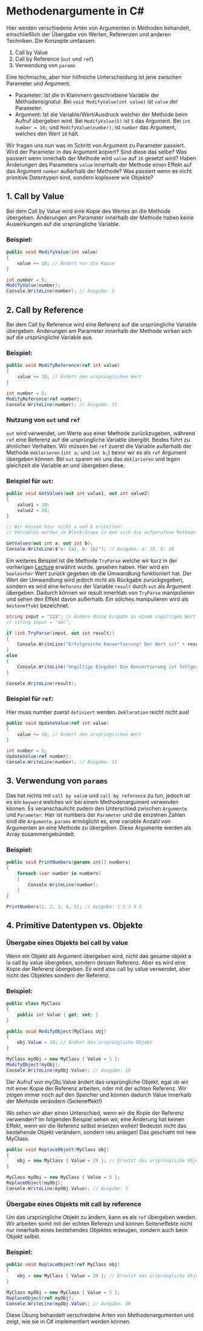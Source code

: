 # Methodenargumente in C#

Hier werden verschiedene Arten von Argumenten in Methoden behandelt, einschließlich der Übergabe von Werten, Referenzen und anderen Techniken. Die Konzepte umfassen:

1. Call by Value
2. Call by Reference (`out` und `ref`)
3. Verwendung von `params`

Eine technische, aber hier hilfreiche Unterscheidung ist jene zwischen Parameter und Argument.
* Parameter: Ist die in Klammern geschriebene Variable der Methodensignatur. Bei ``void ModifyValue(int value)`` ist ``value`` der Parameter.
* Argument: Ist die Variable/Wert/Ausdruck welcher der Methode beim Aufruf übergeben wird. Bei ``ModifyValue(5)`` ist ``5`` das Argument. Bei ``int number = 10;`` und ``ModifyValue(number)``, ist ``number`` das Argument, welches den Wert ``10`` hält.

Wir fragen uns nun was im Schritt von Argument zu Parameter passiert. Wird der Parameter in das Argument kopiert? Sind diese das selbe? Was passiert wenn innerhalb der Methode wird ``value`` auf ``10`` gesetzt wird? Haben Änderungen des Parameters ``value`` innerhalb der Methode einen Effekt auf das Argument ``number`` außerhalb der Methode? Was passiert wenn es nicht primitive Datentypen sind, sondern koplexere wie Objekte? 

## 1. Call by Value
Bei dem Call by Value wird eine Kopie des Wertes an die Methode übergeben. Änderungen am Parameter innerhalb der Methode haben keine Auswirkungen auf die ursprüngliche Variable.

### Beispiel:
```csharp
public void ModifyValue(int value)
{
    value += 10; // Ändert nur die Kopie
}

int number = 5;
ModifyValue(number);
Console.WriteLine(number); // Ausgabe: 5
```

## 2. Call by Reference

Bei dem Call by Reference wird eine Referenz auf die ursprüngliche Variable übergeben. Änderungen am Parameter innerhalb der Methode wirken sich auf die ursprüngliche Variable aus.

### Beispiel:
```csharp
public void ModifyReference(ref int value)
{
    value += 10; // Ändert den ursprünglichen Wert
}

int number = 5;
ModifyReference(ref number);
Console.WriteLine(number); // Ausgabe: 15
```

### Nutzung von `out` und `ref`

`out` wird verwendet, um Werte aus einer Methode zurückzugeben, während `ref` eine Referenz auf die ursprüngliche Variable übergibt.
Beides führt zu ähnlichen Verhalten. Wir müssen bei `ref` zuerst die Variable außerhalb der Methode `deklarieren` (`int a;` und `int b;`) bevor wir es als `ref` Argument übergeben können.
Bei `out` sparen wir uns das `deklarieren` und legen gleichzeit die Variable an und übergeben diese.
### Beispiel für `out`:
```csharp
public void GetValues(out int value1, out int value2)
{
    value1 = 10;
    value2 = 20;
}

// Wir müssen hier nicht a und b erstellen! 
// Variablen werden im Block/Scope in dem sich die aufgerufene Methode befindet angelegt

GetValues(out int a, out int b);
Console.WriteLine($"a: {a}, b: {b}"); // Ausgabe: a: 10, b: 20
```

Ein weiteres Beispiel ist die Methode `TryParse` welche wir kurz in der vorherigen [Lecture](https://github.com/MrStrelow/BBRZ/blob/main/JET/modul_1_c%23_basics/L02BasicProgrammingConcepts/L02BasicProgrammingConcepts/L02.1VariablenUmwandeln.md) erwähnt wurde. 
gesehen haben. Hier wird ein `boolescher` Wert zurück gegeben ob die Umwandlung funktioniert hat.
Der Wert der Umwandlung wird jedoch nicht als Rückgabe zurückgegeben, sondern es wird eine `Referenz` der Variable `result` durch `out` als Argument übergeben.
Dadurch können wir result innerhlab von `TryParse` manipulieren und sehen den Effekt davon außerhalb.
Ein solches manipulieren wird als `Seiteneffekt` bezeichnet.

```csharp
string input = "123"; // Ändere diese Eingabe zu einem ungültigen Wert wie "abc"
// string input = "abc"; 

if (int.TryParse(input, out int result))
{
    Console.WriteLine("Erfolgreiche Konvertierung! Der Wert ist" + result);
}
else
{
    Console.WriteLine("Ungültige Eingabe! Die Konvertierung ist fehlgeschlagen: Wert: " + result);
}

Console.WriteLine(result);
```


### Beispiel für `ref`:
Hier muss number zuerst `definiert` werden. `Deklaration` reicht nicht aus!
```csharp
public void UpdateValue(ref int value)
{
    value += 10; // Ändert den ursprünglichen Wert
}

int number = 5;
UpdateValue(ref number);
Console.WriteLine(number); // Ausgabe: 15
```

## 3. Verwendung von `params`
Das hat nichts mit `call by value` und `call by reference` zu tun, jedoch ist es ein `keyword` welches wir bei einem Methodenargument verwenden können.
Es veranschaulicht zudem den Unterschied zwischen `Argumente` und `Parameter`. Hier ist numbers der `Parameter` und die einzelnen Zahlen sind die `Argumente`.
`params` ermöglicht es, eine variable Anzahl von Argumenten an eine Methode zu übergeben. Diese Argumente werden als Array zusammengebündelt.

### Beispiel:
```csharp
public void PrintNumbers(params int[] numbers)
{
    foreach (var number in numbers)
    {
        Console.WriteLine(number);
    }
}

PrintNumbers(1, 2, 3, 4, 5); // Ausgabe: 1 2 3 4 5
```

## 4. Primitive Datentypen vs. Objekte

### Übergabe eines Objekts bei call by value
Wenn ein Objekt als Argument übergeben wird, nicht das gesame objekt a la call by value übergeben, sondern dessen Referenz. Aber es wird eine Kopie der Referenz übergeben. Es wird also call by value verwendet, aber nicht des Objektes sondern der Referenz. 

### Beispiel:
```csharp
public class MyClass
{
    public int Value { get; set; }
}

public void ModifyObject(MyClass obj)
{
    obj.Value = 10; // Ändert das ursprüngliche Objekt
}

MyClass myObj = new MyClass { Value = 5 };
ModifyObject(myObj);
Console.WriteLine(myObj.Value); // Ausgabe: 10
```

Der Aufruf von myObj.Value ändert das ursprüngliche Objekt, egal ob wir mit einer Kopie der Referenz arbeiten, oder mit der echten Referenz. Wir zeigen immer noch auf den Speicher und können dadurch Value innerhalb der Methode verändern (Seiteneffekt!)

Wo sehen wir aber einen Unterschied, wenn wir die Kopie der Referenz verwenden?
Im folgenden Beispiel sehen wir, eine Änderung hat keinen Effekt, wenn wir die Referenz selbst ersetzen wollen! Bedeutet nicht das bestehende Objekt verändern, sondern neu anlegen!
Das geschieht mit new MyClass.
```csharp
public void ReplaceObject(MyClass obj)
{
    obj = new MyClass { Value = 20 }; // Ersetzt das ursprüngliche Objekt
}

MyClass myObj = new MyClass { Value = 5 };
ReplaceObject(myObj);
Console.WriteLine(myObj.Value); // Ausgabe: 5
```

### Übergabe eines Objekts mit call by reference
Um das ursprüngliche Objekt zu ändern, kann es als `ref` übergeben werden. Wir arbeiten somit mit der echten Referezn und können Seiteneffekte nicht nur innerhalb eines bestehendes Objektes erzeugen, sondern auch beim Objekt selbst.

### Beispiel:
```csharp
public void ReplaceObject(ref MyClass obj)
{
    obj = new MyClass { Value = 20 }; // Ersetzt das ursprüngliche Objekt
}

MyClass myObj = new MyClass { Value = 5 };
ReplaceObject(ref myObj);
Console.WriteLine(myObj.Value); // Ausgabe: 20
```

Diese Übung behandelt verschiedene Arten von Methodenargumenten und zeigt, wie sie in C# implementiert werden können.